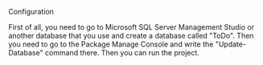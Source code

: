 
Configuration

First of all, you need to go to Microsoft SQL Server Management Studio or another database that you use and create a database called "ToDo".
Then you need to go to the Package Manage Console and write the "Update-Database" command there.
Then you can run the project.